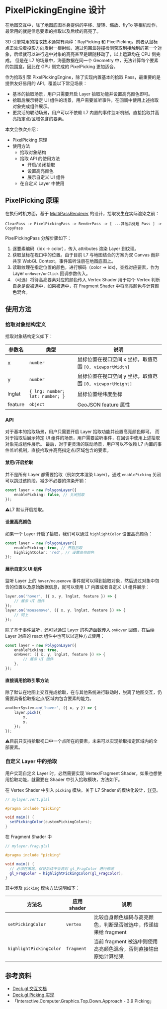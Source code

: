 # PixelPickingEngine 设计

在地图交互中，除了地图底图本身提供的平移、旋转、缩放、flyTo 等相机动作，最常用的就是信息要素的拾取以及后续的高亮了。

3D 引擎常用的拾取技术通常有两种：RayPicking 和 PixelPicking。前者从鼠标点击处沿着投影方向发射一根射线，通过包围盒碰撞检测获取到接触到的第一个对象，后续就可以进行选中对象的高亮甚至是跟随移动了，以上运算均在 CPU 侧完成。
但是在 L7 的场景中，海量数据在同一个 Geometry 中，无法计算每个要素的包围盒，因此在 GPU 侧完成的 PixelPicking 更加适合。

作为拾取引擎 PixelPickingEngine，除了实现内置基本的拾取 Pass，最重要的是提供友好易用的 API，覆盖以下常见场景：
* 基本的拾取场景，用户只需要开启 Layer 拾取功能并设置高亮颜色即可。
* 拾取后展示特定 UI 组件的场景，用户需要监听事件，在回调中使用上述拾取对象完成组件展示。
* 更灵活的联动场景，用户可以不依赖 L7 内置的事件监听机制，直接拾取并高亮指定点/区域包含的要素。

本文会依次介绍：
* PixelPicking 原理
* 使用方法
    * 拾取对象结构
    * 拾取 API 的使用方法
        * 开启/关闭拾取
        * 设置高亮颜色
        * 展示自定义 UI 组件
    * 在自定义 Layer 中使用

## PixelPicking 原理

在执行时机方面，基于 [MultiPassRenderer](./MultiPassRenderer.md) 的设计，拾取发生在实际渲染之前：
```
ClearPass -> PixelPickingPass -> RenderPass -> [ ...其他后处理 Pass ] -> CopyPass
```

PixelPickingPass 分解步骤如下：
1. 逐要素编码（idx -> color），传入 attributes 渲染 Layer 到纹理。
2. 获取鼠标在视口中的位置。由于目前 L7 与地图结合的方案为双 Canvas 而非共享 WebGL Context，事件监听注册在地图底图上。
3. 读取纹理在指定位置的颜色，进行解码（color -> idx)，查找对应要素，作为 Layer `onHover/onClick` 回调参数传入。
4. （可选）将待高亮要素对应的颜色传入 Vertex Shader 用于每个 Vertex 判断自身是否被选中，如果被选中，在 Fragment Shader 中将高亮颜色与计算颜色混合。

## 使用方法

### 拾取对象结构定义

拾取对象结构定义如下：

| 参数名 | 类型 | 说明 |
| -------- | --- | ------------- |
| x | `number` | 鼠标位置在视口空间 x 坐标，取值范围 `[0, viewportWidth]` |
| y | `number` | 鼠标位置在视口空间 y 坐标，取值范围 `[0, viewportHeight]` |
| lnglat | `{ lng: number; lat: number; }` | 鼠标位置经纬度坐标 |
| feature | `object` | GeoJSON feature 属性 |

### API

对于基本的拾取场景，用户只需要开启 Layer 拾取功能并设置高亮颜色即可。
而对于拾取后展示特定 UI 组件的场景，用户需要监听事件，在回调中使用上述拾取对象完成组件展示。
最后，对于更灵活的联动场景，用户可以不依赖 L7 内置的事件监听机制，直接拾取并高亮指定点/区域包含的要素。

#### 禁用/开启拾取

并不是所有 Layer 都需要拾取（例如文本渲染 Layer），通过 `enablePicking` 关闭可以跳过该阶段，减少不必要的渲染开销：
```typescript
const layer = new PolygonLayer({
    enablePicking: false, // 关闭拾取
});
```

⚠️L7 默认开启拾取。

#### 设置高亮颜色

如果一个 Layer 开启了拾取，我们可以通过 `highlightColor` 设置高亮颜色：
```typescript
const layer = new PolygonLayer({
    enablePicking: true, // 开启拾取
    highlightColor: 'red', // 设置高亮颜色
});
```

#### 展示自定义 UI 组件

监听 Layer 上的 `hover/mousemove` 事件就可以得到拾取对象，然后通过对象中包含的位置以及原始数据信息，就可以使用 L7 内置或者自定义 UI 组件展示：
```typescript
layer.on('hover', ({ x, y, lnglat, feature }) => {
    // 展示 UI 组件
});
layer.on('mousemove', ({ x, y, lnglat, feature }) => {
    // 同上
});
```

除了基于事件监听，还可以通过 Layer 的构造函数传入 `onHover` 回调，在后续 Layer 对应的 react 组件中也可以以这种方式使用：
```typescript
const layer = new PolygonLayer({
    enablePicking: true,
    onHover: ({ x, y, lnglat, feature }) => {
        // 展示 UI 组件
    },
});
```

#### 直接调用拾取引擎方法

除了默认在地图上交互完成拾取，在与其他系统进行联动时，脱离了地图交互，仍需要具备拾取指定点/区域内包含要素的能力。
```typescript
anotherSystem.on('hover', ({ x, y }) => {
    layer.pick({
        x,
        y,
    });
});
```

⚠️目前只支持拾取视口中一个点所在的要素，未来可以实现拾取指定区域内的全部要素。

### 自定义 Layer 中的拾取

用户实现自定义 Layer 时，必然需要实现 Vertex/Fragment Shader。如果也想使用拾取功能，就需要在 Shader 中引入拾取模块，方法如下。

在 Vertex Shader 中引入 `picking` 模块。关于 L7 Shader 的模块化设计，[详见]()。
```glsl
// mylayer.vert.glsl

#pragma include "picking"

void main() {
  setPickingColor(customPickingColors);
}
```

在 Fragment Shader 中
```glsl
// mylayer.frag.glsl

#pragma include "picking"

void main() {
  // 必须在末尾，保证后续不会再对 gl_FragColor 进行修改
  gl_FragColor = highlightPickingColor(gl_FragColor);
}
```

其中涉及 `picking` 模块方法说明如下：

| 方法名 | 应用 shader | 说明 |
| -------- | --- | ------------- |
| `setPickingColor` | `vertex` | 比较自身颜色编码与高亮颜色，判断是否被选中，传递结果给 fragment |
| `highlightPickingColor` | `fragment` | 当前 fragment 被选中则使用高亮颜色混合，否则直接输出原始计算结果 |

## 参考资料

* [Deck.gl 交互文档](https://deck.gl/#/documentation/developer-guide/adding-interactivity)
* [Deck.gl Picking 实现](https://deck.gl/#/documentation/developer-guide/writing-custom-layers/picking)
* 「Interactive.Computer.Graphics.Top.Down.Approach - 3.9 Picking」